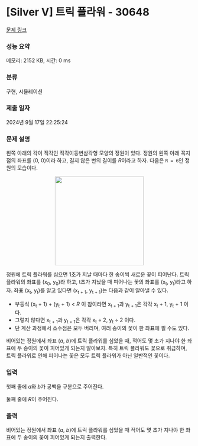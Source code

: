 # [Silver V] 트릭 플라워 - 30648 

[문제 링크](https://www.acmicpc.net/problem/30648) 

### 성능 요약

메모리: 2152 KB, 시간: 0 ms

### 분류

구현, 시뮬레이션

### 제출 일자

2024년 9월 17일 22:25:24

### 문제 설명

<p>왼쪽 아래의 각이 직각인 직각이등변삼각형 모양의 정원이 있다. 정원의 왼쪽 아래 꼭지점의 좌표를 (0, 0)이라 하고, 길지 않은 변의 길이를 <em>R</em>이라고 하자. 다음은 <code>R = 6</code>인 정원의 모습이다.</p>

<p style="text-align: center;"><img alt="" src="https://u.acmicpc.net/dbf0ec1a-e7ab-461a-b695-9140707c82f0/%E1%84%89%E1%85%B3%E1%84%8F%E1%85%B3%E1%84%85%E1%85%B5%E1%86%AB%E1%84%89%E1%85%A3%E1%86%BA%202023-10-21%20%E1%84%8B%E1%85%A9%E1%84%92%E1%85%AE%2010.58.35.png" style="height: 240px; width: 240px;"></p>

<p>정원에 트릭 플라워를 심으면 1초가 지날 때마다 한 송이씩 새로운 꽃이 피어난다. 트릭 플라워의 좌표를 (x<sub>0</sub>, y<sub>0</sub>)라 하고, t초가 지났을 때 피어나는 꽃의 좌표를 (x<sub>t</sub>, y<sub>t</sub>)라고 하자. 좌표 (x<sub>t</sub>, y<sub>t</sub>)를 알고 있다면 (x<sub>t + 1</sub>, y<sub>t + 1</sub>)는 다음과 같이 알아낼 수 있다.</p>

<ul>
	<li>부등식 (x<sub>t</sub> + 1) + (y<sub>t</sub> + 1) < <em>R</em> 이 참이라면 x<sub>t + 1</sub>과 y<sub>t + 1</sub>은 각각 x<sub>t</sub> + 1, y<sub>t</sub> + 1 이다.</li>
	<li>그렇지 않다면 x<sub>t + 1</sub>과 y<sub>t + 1</sub>은 각각 x<sub>t</sub> ÷ 2, y<sub>t</sub> ÷ 2 이다.</li>
	<li>단 계산 과정에서 소수점은 모두 버리며, 여러 송이의 꽃이 한 좌표에 필 수도 있다.</li>
</ul>

<p>비어있는 정원에서 좌표 (<em>a</em>, <em>b</em>)에 트릭 플라워를 심었을 때, 적어도 몇 초가 지나야 한 좌표에 두 송이의 꽃이 피어있게 되는지 알아보자. 특히 트릭 플라워도 꽃으로 취급하며, 트릭 플라워로 인해 피어나는 꽃은 모두 트릭 플라워가 아닌 일반적인 꽃이다.</p>

### 입력 

 <p>첫째 줄에 <em>a</em>와 <em>b</em>가 공백을 구분으로 주어진다.</p>

<p>둘째 줄에 <i>R</i>이 주어진다.</p>

### 출력 

 <p>비어있는 정원에서 좌표 (<em>a</em>, <em>b</em>)에 트릭 플라워를 심었을 때 적어도 몇 초가 지나야 한 좌표에 두 송이의 꽃이 피어있게 되는지 출력한다.</p>

